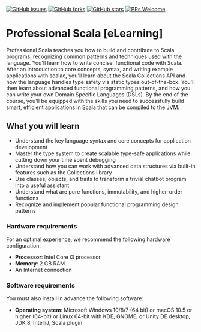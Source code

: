 [![GitHub issues](https://img.shields.io/github/issues/TrainingByPackt/Professional-Scala-eLearning.svg)](https://github.com/TrainingByPackt/Professional-Scala-eLearning/issues)
[![GitHub forks](https://img.shields.io/github/forks/TrainingByPackt/Professional-Scala-eLearning.svg)](https://github.com/TrainingByPackt/Professional-Scala-eLearning/network)
[![GitHub stars](https://img.shields.io/github/stars/TrainingByPackt/Professional-Scala-eLearning.svg)](https://github.com/TrainingByPackt/Professional-Scala-eLearning/stargazers)
[![PRs Welcome](https://img.shields.io/badge/PRs-welcome-brightgreen.svg)](https://github.com/TrainingByPackt/Professional-Scala-eLearning/pulls)



# Professional Scala [eLearning]
Professional Scala teaches you how to build and contribute to Scala programs, recognizing common patterns and techniques used with the language. You'll learn how to write concise, functional code with Scala. After an introduction to core concepts, syntax, and writing example applications with scalac, you'll learn about the Scala Collections API and how the language handles type safety via static types out-of-the-box. You'll then learn about advanced functional programming patterns, and how you can write your own Domain Specific Languages (DSLs). By the end of the course, you'll be equipped with the skills you need to successfully build smart, efficient applications in Scala that can be compiled to the JVM.


## What you will learn
* Understand the key language syntax and core concepts for application development
* Master the type system to create scalable type-safe applications while cutting down your time spent debugging
* Understand how you can work with advanced data structures via built-in features such as the Collections library
* Use classes, objects, and traits to transform a trivial chatbot program into a useful assistant
* Understand what are pure functions, immutability, and higher-order functions
* Recognize and implement popular functional programming design patterns



### Hardware requirements
For an optimal experience, we recommend the following hardware configuration:
* **Processor**: Intel Core i3 processor
* **Memory**: 2 GB RAM
* An Internet connection



### Software requirements
You must also install in advance the following software:
* **Operating system**: Microsoft Windows 10/8/7 (64 bit) or macOS 10.5 or higher (64-bit) or Linux 64-bit with KDE, GNOME, or Unity DE desktop, JDK 8, IntelliJ, Scala plugin

